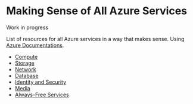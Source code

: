 # Making Sense of All Azure Services
Work in progress

List of resources for all Azure services in a way that makes sense. Using [Azure Documentations](https://docs.microsoft.com/en-us/azure/#pivot=products&panel=all).

- [Compute](/Compute.md)
- [Storage](/Storage.md)
- [Network](/Network.md)
- [Database](/Database.md)
- [Identity and Security](/Identity-security.md)
- [Media](/Media.md)
- [Always-Free Services](/Always-Free.md)
